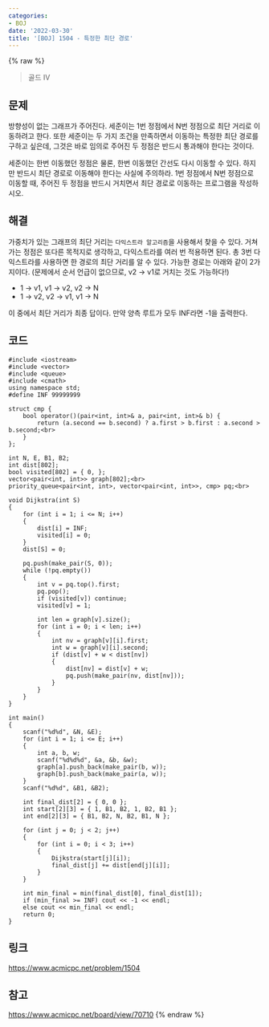 ```yaml
---
categories:
- BOJ
date: '2022-03-30'
title: '[BOJ] 1504 - 특정한 최단 경로'
---
```


{% raw %}
>골드 IV

## 문제
방향성이 없는 그래프가 주어진다. 세준이는 1번 정점에서 N번 정점으로 최단 거리로 이동하려고 한다. 또한 세준이는 두 가지 조건을 만족하면서 이동하는 특정한 최단 경로를 구하고 싶은데, 그것은 바로 임의로 주어진 두 정점은 반드시 통과해야 한다는 것이다.

세준이는 한번 이동했던 정점은 물론, 한번 이동했던 간선도 다시 이동할 수 있다. 하지만 반드시 최단 경로로 이동해야 한다는 사실에 주의하라. 1번 정점에서 N번 정점으로 이동할 때, 주어진 두 정점을 반드시 거치면서 최단 경로로 이동하는 프로그램을 작성하시오.

##  해결
가중치가 있는 그래프의 최단 거리는 `다익스트라 알고리즘`을 사용해서 찾을 수 있다. 거쳐가는 정점은 또다른 목적지로 생각하고, 다익스트라를 여러 번 적용하면 된다. 총 3번 다익스트라를 사용하면 한 경로의 최단 거리를 알 수 있다. 가능한 경로는 아래와 같이 2가지이다. (문제에서 순서 언급이 없으므로, v2 → v1로 거치는 것도 가능하다!)
- 1 → v1, v1 → v2, v2 → N 
- 1 → v2, v2 → v1, v1 → N

이 중에서 최단 거리가 최종 답이다. 만약 양측 루트가 모두 INF라면 -1을 출력한다.

## 코드
```
#include <iostream>
#include <vector>
#include <queue>
#include <cmath>
using namespace std;
#define INF 99999999

struct cmp {
	bool operator()(pair<int, int>& a, pair<int, int>& b) {
		return (a.second == b.second) ? a.first > b.first : a.second > b.second;<br>
	}
};

int N, E, B1, B2;
int dist[802];
bool visited[802] = { 0, };
vector<pair<int, int>> graph[802];<br>
priority_queue<pair<int, int>, vector<pair<int, int>>, cmp> pq;<br>

void Dijkstra(int S)
{
	for (int i = 1; i <= N; i++)
	{
		dist[i] = INF;
		visited[i] = 0;
	}
	dist[S] = 0;

	pq.push(make_pair(S, 0));
	while (!pq.empty())
	{
		int v = pq.top().first;
		pq.pop();
		if (visited[v]) continue;
		visited[v] = 1;

		int len = graph[v].size();
		for (int i = 0; i < len; i++)
		{
			int nv = graph[v][i].first;
			int w = graph[v][i].second;
			if (dist[v] + w < dist[nv])
			{
				dist[nv] = dist[v] + w;
				pq.push(make_pair(nv, dist[nv]));
			}
		}
	}
}

int main()
{
	scanf("%d%d", &N, &E);
	for (int i = 1; i <= E; i++)
	{
		int a, b, w;
		scanf("%d%d%d", &a, &b, &w);
		graph[a].push_back(make_pair(b, w));
		graph[b].push_back(make_pair(a, w));
	}
	scanf("%d%d", &B1, &B2);

	int final_dist[2] = { 0, 0 };
	int start[2][3] = { 1, B1, B2, 1, B2, B1 };
	int end[2][3] = { B1, B2, N, B2, B1, N };

	for (int j = 0; j < 2; j++)
	{
		for (int i = 0; i < 3; i++)
		{
			Dijkstra(start[j][i]);
			final_dist[j] += dist[end[j][i]];
		}
	}
	
	int min_final = min(final_dist[0], final_dist[1]);
	if (min_final >= INF) cout << -1 << endl;
	else cout << min_final << endl;
	return 0;
}
```

## 링크
https://www.acmicpc.net/problem/1504

## 참고
https://www.acmicpc.net/board/view/70710
{% endraw %}